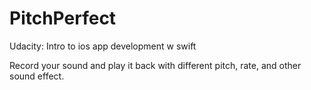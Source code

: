 # PitchPerfect
Udacity: Intro to ios app development w swift

Record your sound and play it back with different pitch, rate, and other sound effect.
